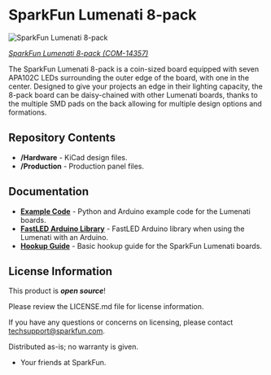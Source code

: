 SparkFun Lumenati 8-pack
========================================

![SparkFun Lumenati 8-pack](https://cdn.sparkfun.com//assets/parts/1/2/3/5/2/14357-01.jpg)

[*SparkFun Lumenati 8-pack (COM-14357)*](https://www.sparkfun.com/products/14357)

The SparkFun Lumenati 8-pack is a coin-sized board equipped with seven APA102C LEDs surrounding the outer edge of the board, with one in the center. Designed to give your projects an edge in their lighting capacity, the 8-pack board can be daisy-chained with other Lumenati boards, thanks to the multiple SMD pads on the back allowing for multiple design options and formations. 

Repository Contents
-------------------

* **/Hardware** - KiCad design files.
* **/Production** - Production panel files.

Documentation
--------------
* **[Example Code](https://github.com/sparkfun/SparkFun_Lumenati_Code)** - Python and Arduino example code for the Lumenati boards.
* **[FastLED Arduino Library](https://github.com/FastLED/FastLED)** - FastLED Arduino library when using the Lumenati with an Arduino.
* **[Hookup Guide](https://learn.sparkfun.com/tutorials/lumenati-hookup-guide)** - Basic hookup guide for the SparkFun Lumenati boards.

License Information
-------------------

This product is _**open source**_! 

Please review the LICENSE.md file for license information. 

If you have any questions or concerns on licensing, please contact techsupport@sparkfun.com.

Distributed as-is; no warranty is given.

- Your friends at SparkFun.

_<COLLABORATION CREDIT>_
